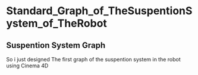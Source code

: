 # Standard_Graph_of_TheSuspentionSystem_of_TheRobot
## Suspention System Graph
So i just designed The first graph of the suspention system in the robot using Cinema 4D 
